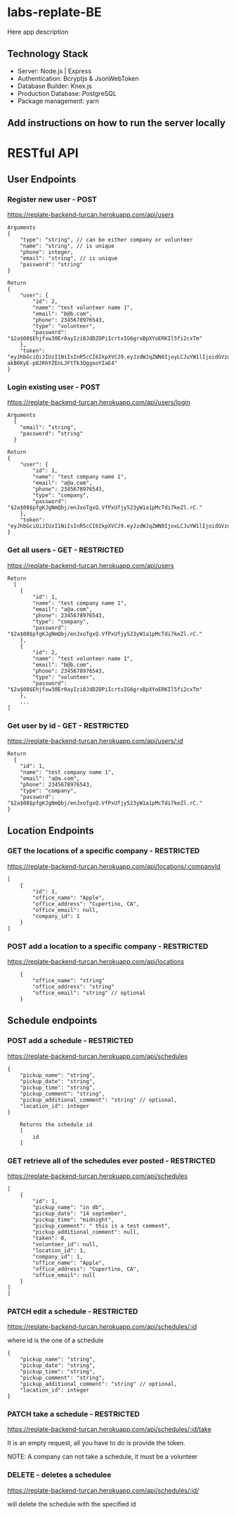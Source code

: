 # labs-replate-BE

Here app description

## Technology Stack

- Server: Node.js | Express
- Authentication: Bcryptjs & JsonWebToken
- Database Builder: Knex.js
- Production Database: PostgreSQL
- Package management: yarn

## Add instructions on how to run the server locally

# RESTful API

## User Endpoints

### Register new user - POST

https://replate-backend-turcan.herokuapp.com/api/users

```
Arguments
{
	"type": "string", // can be either company or volunteer
	"name": "string", // is unique
	"phone": integer,
	"email": "string", // is unique
	"password": "string"
}
```

```
Return
{
    "user": {
        "id": 2,
        "name": "test volunteer name 1",
        "email": "b@b.com",
        "phone": 2345678976543,
        "type": "volunteer",
        "password": "$2a$08$Ehjfxw30Er0ayIzi8JdDZOPiIcrtxIG6grxBpXYoERKIl5fi2cxTm"
    },
    "token": "eyJhbGciOiJIUzI1NiIsInR5cCI6IkpXVCJ9.eyJzdWJqZWN0IjoyLCJuYW1lIjoidGVzdCB2b2x1bnRlZXIgbmFtZSAxIiwidHlwZSI6InZvbHVudGVlciIsImlhdCI6MTU1NTMzODgxMCwiZXhwIjoxNTU1NDI1MjEwfQ.eqBHAfae-akB6KyE-p8JRhYZEnLJFtTk3QggooYIaE4"
}
```

### Login existing user - POST

https://replate-backend-turcan.herokuapp.com/api/users/login

```
Arguments
  {
    "email": “string",
    "password": “string"
  }
```

```
Return
{
    "user": {
        "id": 1,
        "name": "test company name 1",
        "email": "a@a.com",
        "phone": 2345678976543,
        "type": "company",
        "password": "$2a$08$pfgKJgNmQbj/enJxoTgxQ.VfPxUfjy523yW1a1pMcTdi7keZl.rC."
    },
    "token": "eyJhbGciOiJIUzI1NiIsInR5cCI6IkpXVCJ9.eyJzdWJqZWN0IjoxLCJuYW1lIjoidGVzdCBjb21wYW55IG5hbWUgMSIsInR5cGUiOiJjb21wYW55IiwiaWF0IjoxNTU1MzQ3MjE0LCJleHAiOjE1NTU0MzM2MTR9.3FdAaqvM597Qs1SjyrnnkH_fT9kfcv4If_QidO39miE"
}
```

### Get all users - GET - RESTRICTED

https://replate-backend-turcan.herokuapp.com/api/users

```
Return
  [
    {
        "id": 1,
        "name": "test company name 1",
        "email": "a@a.com",
        "phone": 2345678976543,
        "type": "company",
        "password": "$2a$08$pfgKJgNmQbj/enJxoTgxQ.VfPxUfjy523yW1a1pMcTdi7keZl.rC."
    },
    {
        "id": 2,
        "name": "test volunteer name 1",
        "email": "b@b.com",
        "phone": 2345678976543,
        "type": "volunteer",
        "password": "$2a$08$Ehjfxw30Er0ayIzi8JdDZOPiIcrtxIG6grxBpXYoERKIl5fi2cxTm"
    },
    ...
]
```

### Get user by id - GET - RESTRICTED

https://replate-backend-turcan.herokuapp.com/api/users/:id

```
Return
  {
    "id": 1,
    "name": "test company name 1",
    "email": "a@a.com",
    "phone": 2345678976543,
    "type": "company",
    "password": "$2a$08$pfgKJgNmQbj/enJxoTgxQ.VfPxUfjy523yW1a1pMcTdi7keZl.rC."
}
```

## Location Endpoints

### GET the locations of a specific company - RESTRICTED

https://replate-backend-turcan.herokuapp.com/api/locations/:companyId

```
[
    {
        "id": 1,
        "office_name": "Apple",
        "office_address": "Cupertino, CA",
        "office_email": null,
        "company_id": 1
    }
]
```

### POST add a location to a specific company - RESTRICTED

https://replate-backend-turcan.herokuapp.com/api/locations

```
    {
        "office_name": "string"
        "office_address": "string"
        "office_email": "string" // optional
    }
```

## Schedule endpoints

### POST add a schedule - RESTRICTED

https://replate-backend-turcan.herokuapp.com/api/schedules

```
{
	"pickup_name": "string",
	"pickup_date": "string",
	"pickup_time": "string",
	"pickup_comment": "string",
    "pickup_additional_comment": "string" // optional,
    "location_id": integer
}

```

```
    Returns the schedule id
    [
        id
    ]
```

### GET retrieve all of the schedules ever posted - RESTRICTED

https://replate-backend-turcan.herokuapp.com/api/schedules

```
[
    {
        "id": 1,
        "pickup_name": "in db",
        "pickup_date": "14 september",
        "pickup_time": "midnight",
        "pickup_comment": " this is a test comment",
        "pickup_additional_comment": null,
        "taken": 0,
        "volunteer_id": null,
        "location_id": 1,
        "company_id": 1,
        "office_name": "Apple",
        "office_address": "Cupertino, CA",
        "office_email": null
    }
]
]
```

### PATCH edit a schedule - RESTRICTED

https://replate-backend-turcan.herokuapp.com/api/schedules/:id

where id is the one of a schedule

```
{
	"pickup_name": "string",
	"pickup_date": "string",
	"pickup_time": "string",
	"pickup_comment": "string",
    "pickup_additional_comment": "string" // optional,
    "location_id": integer
}
```

### PATCH take a schedule - RESTRICTED

https://replate-backend-turcan.herokuapp.com/api/schedules/:id/take

It is an empty request, all you have to do is provide the token.

NOTE: A company can not take a schedule, it must be a volunteer

### DELETE - deletes a schedulee

https://replate-backend-turcan.herokuapp.com/api/schedules/:id/

will delete the schedule with the specified id
